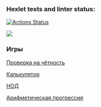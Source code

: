 ### Hexlet tests and linter status:
[![Actions Status](https://github.com/chustovalena/python-project-49/actions/workflows/hexlet-check.yml/badge.svg)](https://github.com/chustovalena/python-project-49/actions)

<a href="https://codeclimate.com/github/chustovalena/python-project-49/maintainability"><img src="https://api.codeclimate.com/v1/badges/977cbca820f61b731cad/maintainability" /></a>

### Игры

[Проверка на чётность](https://asciinema.org/a/hLIojLEPqjSCKLwB7B0WUs9At)

[Калькулятор](https://asciinema.org/a/n84HTOJ6rMVfzb3QPmBxj1XWm)

[НОД](https://asciinema.org/a/k3lh1s0RFiuKY8TUcLn8wI3MK)

[Арифметическая прогрессия](https://asciinema.org/a/YgzkEmsEIKqnUdh0qos7uyWpC)
